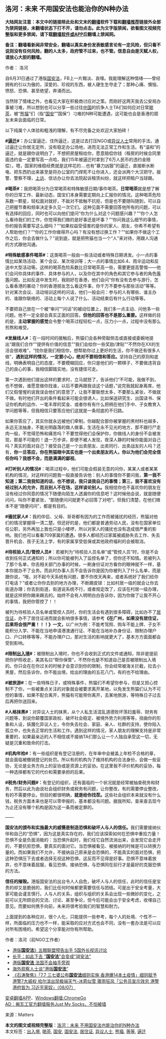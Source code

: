  <h2>洛河：未来 不用国安法也能治你的N种办法</h2> <p class="notice"><b>大陆网友注意：本文中的链接除此处和文末的<a href="https://github.com/bannedbook/fanqiang" >翻墙</a>软件下载和<a href="https://github.com/killgcd/justmysocks/blob/master/README.md">翻墙推荐</a>链接外全部为禁网链接，未翻墙状态下打不开，请勿点击。此为文字版禁闻，欲看图文视频完整版和更多禁闻，请下载<a href="https://github.com/bannedbook/fanqiang">翻墙软件或APP</a>后翻墙上禁闻网。</p><p>备注：翻墙看新闻非常安全，翻墙以真实身份发表敏感言论有一定风险，但只看不说则没有任何风险，翻的人太多，政府管不过来，也不管。信息自由是天赋人权，请放心大胆的翻墙。</b></p>  <div class="entry"> <p>作者： 洛河</p> <p>自6月31日通过了港版<a href="https://www.bannedbook.org/bnews/tag/%e5%9b%bd%e5%ae%89%e6%b3%95/" class="st_tag internal_tag" rel="tag" title="标签 国安法 下的日志">国安法</a>，FB上一片黯淡、哀嚎。我能理解这种情绪——曾经拥有的引以为傲的，深爱的、珍视的东西，被人硬生生夺走了；那种心痛、懊恼、愤怒、恐惧、甚至绝望，奔涌而出。</p> <p>当然除了情绪之外，也看见大家在积极商讨应对之策。而刚好这两天我去公安局办事被刁难，所以想到也可以分享一些过往<span class='wp_keywordlink_affiliate'><a href="https://www.bannedbook.org/" title="中国" target="_blank">中国</a></span>的抗争人士TA们如何应对日常<a href="https://www.bannedbook.org/bnews/tag/%E5%96%9D%E8%8C%B6/" class="st_tag internal_tag" rel="tag" title="标签 喝茶 下的日志">喝茶</a>，被“<a href="https://www.bannedbook.org/bnews/tag/%E7%86%8A%E7%8C%AB/" class="st_tag internal_tag" rel="tag" title="标签 熊猫 下的日志">熊猫</a>”们（指“<a href="https://www.bannedbook.org/bnews/tag/%E5%9B%BD%E5%AE%89/" class="st_tag internal_tag" rel="tag" title="标签 国安 下的日志">国安</a>””国保“）刁难的N种可能遭遇，这可能也会是香港的朋友未来会面临的日常。</p> <p>以下纯属个人体验和粗浅的理解，有不尽完备之处欢迎大家拍砖！</p> <p><strong>#<a href="https://www.bannedbook.org/bnews/tag/%e9%80%bc%e8%bf%81/" class="st_tag internal_tag" rel="tag" title="标签 逼迁 下的日志">逼迁</a>#：</strong>办公室逼迁、住所逼迁，这是过去打压NGO或<a href="https://www.bannedbook.org/bnews/tag/%e5%bc%82%e8%ae%ae%e4%ba%ba%e5%a3%ab/" class="st_tag internal_tag" rel="tag" title="标签 异议人士 下的日志">异议人士</a>常用的手法。通过逼迁让你居无定所，没有稳定办公场地，进而无法正常工作和生活。有“温和”的逼迁，就是跟你说明白了，不想把房屋租给你，愿意赔偿你钱（租房的时候合同里面违约金一定要写高一点哈，我们15年被逼迁时拿到了6万人民币的违约金赔偿）。嗯，国家的维稳经费就是这样花的….也有”暴力凶狠”的逼迁，直接断水断电、把东西扔出来甚至是将办公室的门焊死不让你进入，还会派两个大汉把守。报警、警察不理，<span class='wp_keywordlink_affiliate'><a href="https://www.bannedbook.org/bnews/weiquan/" title="上访" target="_blank">上访</a></span>、信访办让你去法院起诉租赁纠纷，就这样把租户当球踢。</p> <p><strong>#喝茶#：</strong>我把喝茶分为日常喝茶和特殊敏感日期/事件喝茶。<strong>日常喝茶</strong>就是想了解你的日常工作、最新动态，国宝们本身需要定期向上汇报你的情况。这种喝茶危险系数一颗星，轻松面对就好，不敌对不抵触不抗拒，但是也不要随叫随到，可以自己把握节奏和频率决定多久见一次它们。这种见面不需要回答他所有的问题，可以有选择的回应，同时也可以向他们提问“你为什么对这个问题感兴趣？”“你个人怎么看待我们的工作，你觉得我们做的是好事还是坏事？”“你问我这么细节的事情，你的报告需要写这么细吗？”“如果权益受侵害的是你的家人、朋友，你希不希望有人帮助他们？”“你的工作你做得开心吗？有没有想过换工作？”“如果你不做这个工作之后，你会去做什么？”说到底，就是把熊猫也当一个“人”来对待，用跟人沟通的方式跟他沟通。</p>  <p><strong>#特殊敏感事件喝茶#：</strong>这类喝茶一般由一些活动或者特殊日期诱发。小一点的事情比如某场活动、某个会议、某次培训等；大一点的事情比如6.4、雨伞运动和反送中大型活动等。这样的喝茶危险系数比日常喝茶高一些，需要更提高警惕——他们会问你具体的事件、具体参与的人，以及你在其中的角色和其它参与者的角色<a href="https://www.bannedbook.org/bnews/tag/%E7%AD%89%E7%AD%89/" class="st_tag internal_tag" rel="tag" title="标签 等等 下的日志">等等</a>问题。比如反送中发生时，我刚好在香港，他们会问“你有没有去参与游行，怎么看香港的暴动？你的香港朋友怎么看这件事，你千万不要参与那些活动”等等。针对某次会议、活动培训这样的问话，他们一般会问：参与的人有哪些、谁主办的、谁跟你联络的、活动上每个人说了什么、活动结束后有什么行动等等。</p> <p>不要把自己放在一个被“审问”“问话”的被动位置上，我们多一点主动、问他多一些问题。他不一定全部会真实正面的回答。<strong>但他的回答也不是那么重要。</strong>这样做的目的是，<strong>主动掌握的感觉</strong>会令整个喝茶过程轻松一点，压力小一点，过程中没有那么煎熬和难受。</p> <p><strong>#发展线人#：</strong>在一段时间的接触后，熊猫们会各种旁敲侧击或直接或委婉地提出“跟我们合作”“提供有价值的信息”“我们会给你一些奖励/津贴”“不然你在XX的生活会很艰难”，“找你是我们相信你，想帮助你过上更好的生活，你不做还有很多人做”，<strong>遇到这样的情况，一定要小心，绝对不要相信和答应。</strong>坚持自己的原则和底线，明确表明自己的态度，不要模糊回应，你只是他们的一颗棋子，不要做违背自己的良心的事，我相信脚踏实地，没有捷径可走。</p> <p>第一次遇到他们提出这样的要求时，立马就怒了，告诉他们“不可能，我做不到，也不想做，谁愿意做你找谁，以后不要再跟我谈这个话题，”说完我就起身离席，他们又假惺惺的说我误会他们的意思了，让我不要联想太多，不要那么紧张，不做就不做。有时他们开出的条件看起来可能会很诱人，比如保送研究生、出国读书、保证你机构的运作、一笔丰厚的奖金、或者你有有什么把柄在他们手中、子女教育入学问题等等，但我相信只要答应他们这就是一条彻底的不归路。</p> <p>如果你答应了，其实你就永远被他们牵制，你越配合那你被掌握的黑材料也越多，永远无法抽身，不能光明磊落的做人做事，生活在永不见光的地方，那不跟行尸走肉一般，不觉得恐怖和痛苦吗？不要觉得他们会保护你，你做线人的身份不会被发现，那是不可能的！退一万步讲，即便不被人发现，夜深人静的时候你能面对自己吗？真实的面对自己？接受自己是一个出卖朋友、出卖同行、出卖战友的人吗？还有，<strong>你一旦答应，你在熊猫眼中其实也是一个出卖朋友的人，你以为他们会完全信任你吗？我想不会，而是满满的鄙视</strong>。</p> <p><strong>#打听别人的情况#</strong>：喝茶过程中，他们可能会假装无意的问你，某某人或者某某机构的情况，对这样的问题我一般直接告诉他：别人的事情你不要问我，<strong>第一我不知道；第二我我知道的话，也不想说，我只谈我自己的事情；第三，我不喜欢没有经过别人的允许，而且别人不在场，这样谈论别人。</strong>我相信你也不喜欢你的朋友在没有经过你同意的情况下随便向陌生人透漏你的信息吧？这时候他会说，就是随便问问，叫你不要紧张，“那随便问问就更不必回答了对吧”。但我们清楚，在他们根本不是“随便问问”，都是有目的。</p>  <p><strong>#骚扰家人#：</strong>我的伴侣、父母、哥哥都有因为的工作而被骚扰的经历，熊猫对他们的情况掌握得一清二楚。但还好的是，他们都是普通劳动人民，没有在国家单位任公职，另外再加上我也只是小喽啰，所以对家人的骚扰也没有造成很严重的影响。我们也可以看看709家属的遭遇。很多人都经历过家属被威胁失去工作、失去晋升机会、孩子无法上学，有的家属享受低保或其他政府福利的会被取消。</p> <p><strong>#待核验人员/管控人员#</strong>：若被列为“待核验人员名单”或“管控人员”时，你是不会收到任何正式通知的；所以你可能被列入了监控名单了，但你还不知情。若被列入了那个名单，你去相关部门办事的时候，一刷身份证对方看你的眼神就不一样，基本你就办不了业务。而此时办事人员不会告诉你是因为你被列入了什么名单，而是跟你说，“哦，对不起今天系统有问题，要不你改天再来，或者系统好了我们给你打电话？”或者让你你去别的地方办理，不断踢皮球：比如村居一级的就会让你去街道办理；你去到街道，街道说系统不行，或者规定改了，应该在村居一级办理，就是这样把你踢来踢去的。始终不会有人明明白白告诉你，因为你做了让我不开心的事情，我把你管控了！！</p> <p>被列为待核验人员名单或管控人员时，你的生活会有遇到很多障碍，比如办不了<a href="https://www.bannedbook.org/bnews/tag/%E5%B1%85%E4%BD%8F%E8%AF%81/" class="st_tag internal_tag" rel="tag" title="标签 居住证 下的日志">居住证</a>，办不了居住证进而就会影响很多事情，请参考<strong>《在广州，如果没有居住证，后果将会很严重！！！》</strong><strong>一文，</strong>以广州为例：不能考驾照、购车不能上牌、子女不能积分入学、不能在当地申请港澳通行证、不能在当地补办身份证、限制办理户口、户口转移等等，不能办理户口，那对生活的影响就更大了，基本方方面面都会受到影响。</p> <p><strong>#限制<a href="https://www.bannedbook.org/bnews/tag/%E5%87%BA%E5%85%A5%E5%A2%83/" class="st_tag internal_tag" rel="tag" title="标签 出入境 下的日志">出入境</a>#：</strong>被限制出入境时，你也不会收到正式的文件或通知，除非是提前把你护照收走，美其名曰“帮你保管”，不然你也是不知道自己是否被限制出入境的。你只会在在你过关的时候才会意识到你的限制，你会经常被海关拦截，拉去小黑屋，然后告诉你，你不能出境，给出的理由的五花八门，有的也不给理由。</p> <p><strong>#被旅游#：</strong>在一些特殊日子，或特殊事件，熊猫们不希望你参与，但是又担心控制不了你，一些被重点关注的对象就会被要求离开某地，以免发生熊猫们认为不可控的事情，如果不配合离开，熊猫有可能带你离开，去某地旅游，等特殊日子过去后再把你送回来。</p> <p><strong>#人格抹黑#：</strong>对异议人士的抹黑，从个人私生活混乱道德败坏荡妇羞辱、财务有问题等，到说你颠覆国家政权、破坏社会稳定、被境外势力利用等等，扭曲你的形象和人设，妖魔化异议人士，令你失去社会、家庭、亲人、社群的支持，使你陷入孤立中，也失去正常的生活和工作。遇到这样的情况，家人朋友的理解支持是非常重要的，如果最亲近的人不相信或不接纳TA们那么让一个人独自承受这一切，无疑是沉重和致命的打击。</p>  <p><strong>#机构年检#：</strong>有一些组织是有登记注册的，在年审中会被盖上年检不合格的章，就会面临被撤销登记的处罚。所以有的机构为了维持机构的合法身份，会做一些妥协，无论是业务方向上的妥协或是资源上的妥协。在这里我不评价机构的妥协，每一种选择都有它的代价和需要承担的后果。</p> <p><strong>#税务/财务问题#：</strong>有登记的组织，还有面临的一个状况就是经常被抽查税务和财务，然后以此为由说社会组织财务或税务有问题，让你整改，有的需要停业整改，有的不需要停业。但目的都很明确，<strong>就是给你找茬。</strong>这些社会组织本来就没有什么钱，税务方面本来也是可以零申报的，基本都没有问题。据我所知，查来查去现今为止还没有哪个机构是因为这一条而被定罪的。</p> <p>——</p> <p><strong>国安法的颁布和实施最大的威慑是制造恐惧和破坏人与人的信任。</strong>我们需要接纳伙伴和自己的“恐惧”，因为这是真实存在的，我们应该探索如何在恐惧中重拾力量！恐惧不全是负面消极的：当恐惧升起时，我们任它自然流淌出来，会发现它会走开的，不要抗拒恐惧，要真实的面对它。当恐惧被看见、被接纳的时候是可以转换力量的。而如果我们不允许，不接纳自己原来是会恐惧的，不能真实的面对恐惧，把这种恐惧压下去或者选择无视这种恐惧，这反而不见得是好事。恐惧不意味着放弃，也不意味着屈服，看见恐惧，接纳恐惧，与恐惧同在前行才是最好的克服恐惧的方法。</p> <p><strong>信任的摧毁。</strong>港版国安法的出台令人人自危，破坏人与人的信任，此时的信任是宝贵的却又是脆弱的，我们比任何时候都更需要信任与团结。可是出于安全考量，大家可能会谨言慎行。人与人的关系，组织与组织的关系会出现一些微妙的变化，之前可以无所顾忌的交流、讨论、甚至争论，但今后可能会出于安全考虑，收埋自己意见。而要如何携手向前，未来将很考验我们的智慧和耐力。</p> <p>上面提到的各种应对，很个人化，只能提供一些参考，每个人的处境、个性不一样，所面临的压力也不一样，能采取的应对方式也会不同，没有一套办法是可以应对所有困境的。希望这个分享能对你有所帮助。</p>  <p>作者：洛河（前NGO工作者）</p> <ul class='op-related-articles' title='相关阅读'> <li><a href='https://www.bannedbook.org/bnews/cbnews/20200709/1357981.html' target='_blank'>港版<b>国安法</b>》五眼联盟预告出手 5国外长视讯讨论</a></li> <li><a href='https://www.bannedbook.org/bnews/comments/20200709/1357929.html' target='_blank'>长平：如此下去 "<b>国安法</b>"会变成"球安法"</a></li> <li><a href='https://www.bannedbook.org/bnews/cnnews/hknews/20200709/1357868.html' target='_blank'>港版<b>国安法</b> 法国不会袖手旁观</a></li> <li><a href='https://www.bannedbook.org/bnews/cnnews/hknews/20200709/1357837.html' target='_blank'>海外观察人士谈“港版<b>国安法</b>”</a></li> <li><a href='https://www.bannedbook.org/bnews/bannedvideo/20200709/1357835.html' target='_blank'>《石涛聚焦》「7.7 三七婆公布<b>国安法</b>细则实施 香港爆14本土疫情」细则赋予港警7大威权 哈尔滨出现极端天气-冰雹似雪 骤雨狂风「公务员宣示效忠 港警港府皆为 习近平家奴」（08/07）</a></li> </ul> <div class="texttj"> <a href="https://github.com/bannedbook/fanqiang/wiki/%E7%A6%81%E9%97%BB%E7%BD%91%E5%AE%89%E5%8D%93%E7%BF%BB%E5%A2%99%E6%96%B0%E9%97%BBAPP" target="_blank">安卓翻墙APP</a>、<a href="https://github.com/bannedbook/fanqiang/wiki/Chrome%E4%B8%80%E9%94%AE%E7%BF%BB%E5%A2%99%E5%8C%85" target="_blank">Windows翻墙:ChromeGo</a><br/> <a href="https://github.com/killgcd/justmysocks/blob/master/README.md" target="_blank">AD：搬瓦工官方翻墙服务Just My Socks，不怕被墙</a> </div><p> 来源：Matters </p><a name='sharetosocial'></a>         <div><b>本文的图文或视频完整版</b>：<a href='https://www.bannedbook.org/bnews/comments/20200709/1357993.html'>洛河：未来 不用国安法也能治你的N种办法</a></div>  </div><!--END ENTRY--> <div class="postfooter"> <div>本文标签：<a href="https://www.bannedbook.org/bnews/tag/%E5%87%BA%E5%85%A5%E5%A2%83/" rel="tag">出入境</a>, <a href="https://www.bannedbook.org/bnews/tag/%E5%96%9D%E8%8C%B6/" rel="tag">喝茶</a>, <a href="https://www.bannedbook.org/bnews/tag/%E5%9B%BD%E5%AE%89/" rel="tag">国安</a>, <a href="https://www.bannedbook.org/bnews/tag/%e5%9b%bd%e5%ae%89%e6%b3%95/" rel="tag">国安法</a>, <a href="https://www.bannedbook.org/bnews/tag/%E5%B1%85%E4%BD%8F%E8%AF%81/" rel="tag">居住证</a>, <a href="https://www.bannedbook.org/bnews/tag/%e5%bc%82%e8%ae%ae%e4%ba%ba%e5%a3%ab/" rel="tag">异议人士</a>, <a href="https://www.bannedbook.org/bnews/tag/%E7%86%8A%E7%8C%AB/" rel="tag">熊猫</a>, <a href="https://www.bannedbook.org/bnews/tag/%E7%AD%89%E7%AD%89/" rel="tag">等等</a>, <a href="https://www.bannedbook.org/bnews/tag/%e9%80%bc%e8%bf%81/" rel="tag">逼迁</a></div>  </div><!--END POSTFOOTER--> 